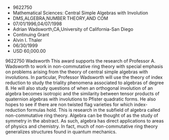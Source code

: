 
* 9622750
* Mathematical Sciences: Central Simple Algebras with Involution
* DMS,ALGEBRA,NUMBER THEORY,AND COM
* 07/01/1996,04/07/1998
* Adrian Wadsworth,CA,University of California-San Diego
* Continuing Grant
* Alvin I. Thaler
* 06/30/1999
* USD 60,000.00

9622750 Wadsworth This award supports the research of Professor A. Wadsworth to
work in non-commutative ring theory with special emphasis on problems arising
from the theory of central simple algebras with involutions. In particular,
Professor Wadsworth will use the theory of index reduction to study the triality
phenomena associated to algebras of degree 8. He will also study questions of
when an orthogonal involution of an algebra becomes isotropic and the similarity
between tensor products of quaternion algebras with involutions to Pfister
quadratic forms. He also hopes to see if there are non twisted flag varieties
for which index-reduction formulas hold. This is research in the subfield of
algebra called non-commutative ring theory. Algebra can be thought of as the
study of symmetry in the abstract. As such, algebra has direct applications to
areas of physics and chemistry. In fact, much of non-commutative ring theory
generalizes structures found in quantum mechanics.
